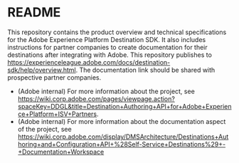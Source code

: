 # README

This repository contains the product overview and technical specifications for the Adobe Experience Platform Destination SDK. It also includes instructions for partner companies to create documentation for their destinations after integrating with Adobe. 
This repository publishes to https://experienceleague.adobe.com/docs/destination-sdk/help/overview.html. The documentation link should be shared with prospective partner companies.

* (Adobe internal) For more information about the project, see https://wiki.corp.adobe.com/pages/viewpage.action?spaceKey=DDGL&title=Destination+Authoring+API+for+Adobe+Experience+Platform+ISV+Partners. 
* (Adobe internal) For more information about the documentation aspect of the project, see https://wiki.corp.adobe.com/display/DMSArchitecture/Destinations+Authoring+and+Configuration+API+%28Self-Service+Destinations%29+-+Documentation+Workspace

